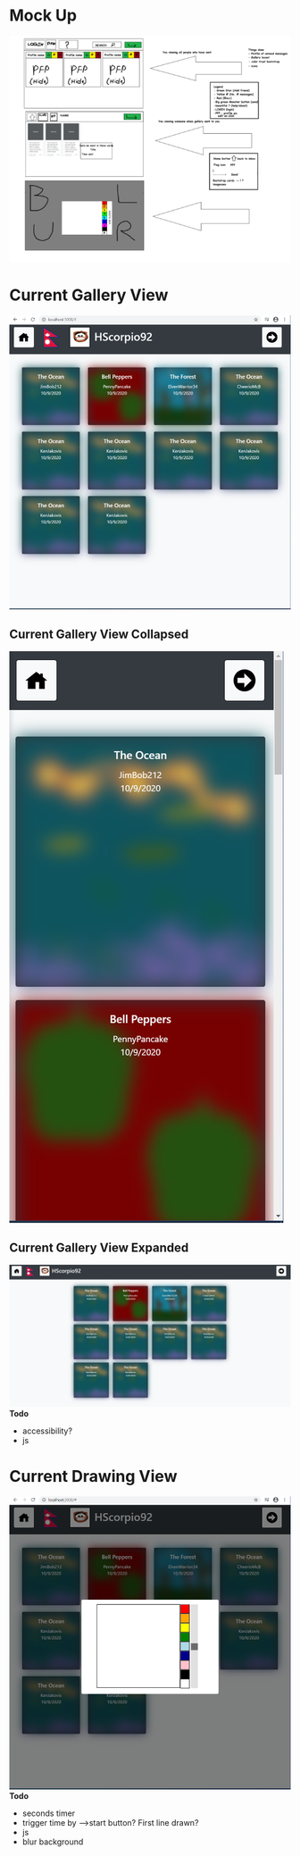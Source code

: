 
# Mock Up
![Mock Up](public/images/mockup_trash.png)


# Current Gallery View
![Gallery View](public/images/gallery_view.png)
## Current Gallery View Collapsed
![Gallery View Collapse](public/images/gallery_collapse.png)
## Current Gallery View Expanded
![Gallery View Expand](public/images/gallery_expanded.png)
**Todo**
* accessibility?
* js
 
    


# Current Drawing View
![Drawing View](public/images/draw_view.png)
**Todo**
* seconds timer 
* trigger time by -->start button? First line drawn?
* js
* blur background

